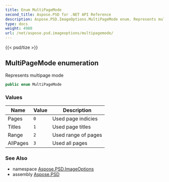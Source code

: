 ```yaml
---
title: Enum MultiPageMode
second_title: Aspose.PSD for .NET API Reference
description: Aspose.PSD.ImageOptions.MultiPageMode enum. Represents multipage mode
type: docs
weight: 4980
url: /net/aspose.psd.imageoptions/multipagemode/
---
```

{{< psd/tize >}}
## MultiPageMode enumeration

Represents multipage mode

```csharp
public enum MultiPageMode
```

### Values

| Name | Value | Description |
| --- | --- | --- |
| Pages | `0` | Used page indicies |
| Titles | `1` | Used page titles |
| Range | `2` | Used range of pages |
| AllPages | `3` | Used all pages |

### See Also

* namespace [Aspose.PSD.ImageOptions](../../aspose.psd.imageoptions/)
* assembly [Aspose.PSD](../../)


